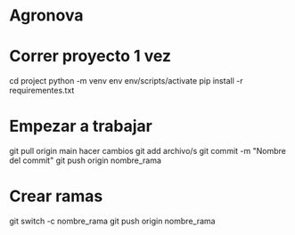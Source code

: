 # Agronova


# Correr proyecto 1 vez
cd project 
python -m venv env 
env/scripts/activate
pip install -r requirementes.txt

# Empezar a trabajar
git pull origin main
hacer cambios
git add archivo/s
git commit -m "Nombre del commit"
git push origin nombre_rama

# Crear ramas
git switch -c nombre_rama
git push origin nombre_rama
